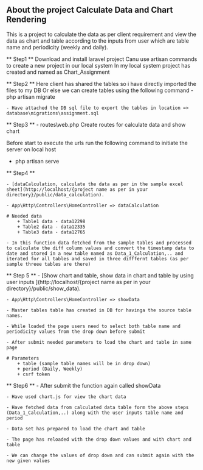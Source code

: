 ## About the project Calculate Data and Chart Rendering

   This is a project to calculate the data as per client requirement and view the data as chart and table according to the inputs from user which are table name and periodicity (weekly and daily).
   
** Step1 ** 
    Download and install laravel project
	Canu use artisan commands to create a new project in our local system 
	In my local system project has created and named as Chart_Assignment


** Step2 ** 
	Here client has shared the tables so i have directly imported the files to my DB 
	Or else we can create tables using the following command
	- php artisan migrate
 
    - Have attached the DB sql file to export the tables in location => database\migrations\assignment.sql

** Step3 **
	- routes\web.php
	Create routes for calculate data and show chart
	
Before start to execute the urls run the following command to initiate the server on local host
- php artisan serve
  
** Step4 ** 

	- [dataCalculation, calculate the data as per in the sample excel sheet](http://localhost/{project name as per in your directory}/public/data_calculation).
	
	- App\Http\Controllers\HomeController => dataCalculation

	# Needed data
		+ Table1 data - data12298
		+ Table2 data - data12335
		+ Table3 data - data12765
	
	- In this function data fetched from the sample tables and processed to calculate the diff column values and convert the timestamp data to date and stored in a new table named as Data_1_Calculation,.. and iterated for all tables and saved in three difffernt tables (as per sample threee tables are there)
		
  
** Step 5 **
	- [Show chart and table, show data in chart and table by using user inputs ](http://localhost/{project name as per in your directory}/public/show_data).

	- App\Http\Controllers\HomeController => showData
	
	- Master tables table has created in DB for havinga the source table names.

	- While loaded the page users need to select both table name and periodicity values from the drop down before submit
	
	- After submit needed parameters to load the chart and table in same page
	
	# Parameters
		+ table (sample table names will be in drop down)
		+ period (Daily, Weekly)
		+ csrf token

** Step6 **
    - After submit the function again called showData

    - Have used chart.js for view the chart data 
	
	- Have fetched data from calculated data table form the above steps (Data_1_Calculation,..) along with the user inputs table name and period
    
	- Data set has prepared to load the chart and table

 	- The page has reloaded with the drop down values and with chart and table 

	- We can change the values of drop down and can submit again with the new given values
	















